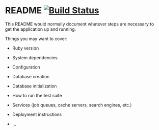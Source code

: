 # README [![Build Status](https://travis-ci.com/andrea-mendoza/doc-rev-v2.svg?branch=master)](https://travis-ci.com/andrea-mendoza/doc-rev-v2)

This README would normally document whatever steps are necessary to get the
application up and running.

Things you may want to cover:

* Ruby version

* System dependencies

* Configuration

* Database creation

* Database initialization

* How to run the test suite

* Services (job queues, cache servers, search engines, etc.)

* Deployment instructions

* ...
